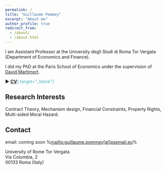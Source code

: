 ```yaml
---
permalink: /
title: "Guillaume Pommey"
excerpt: "About me"
author_profile: true
redirect_from: 
  - /about/
  - /about.html
---
```


I am Assistant Professor at the University degli Studi di Roma Tor Vergata (Department of Economics and Finance).

I did my PhD at the Paris School of Economics under the supervision of [David Martimort](https://sites.google.com/site/martimortdavid/).

&#9658; <span style="color:#4CB1BD;">[**CV**](../files/CV_Pommey_Permanent.pdf){:target="_blank"}</span>


Research Interests
------------------

Contract Theory, Mechanism design, Financial Constraints, Property Rights, Multi-sided Moral Hazard.

Contact
-----------------

email: coming soon %<mailto:guillaume.pommey[at]psemail.eu>%

University of Rome Tor Vergata <br/>
Via Columbia, 2 <br/>
00133 Roma (Italy)


